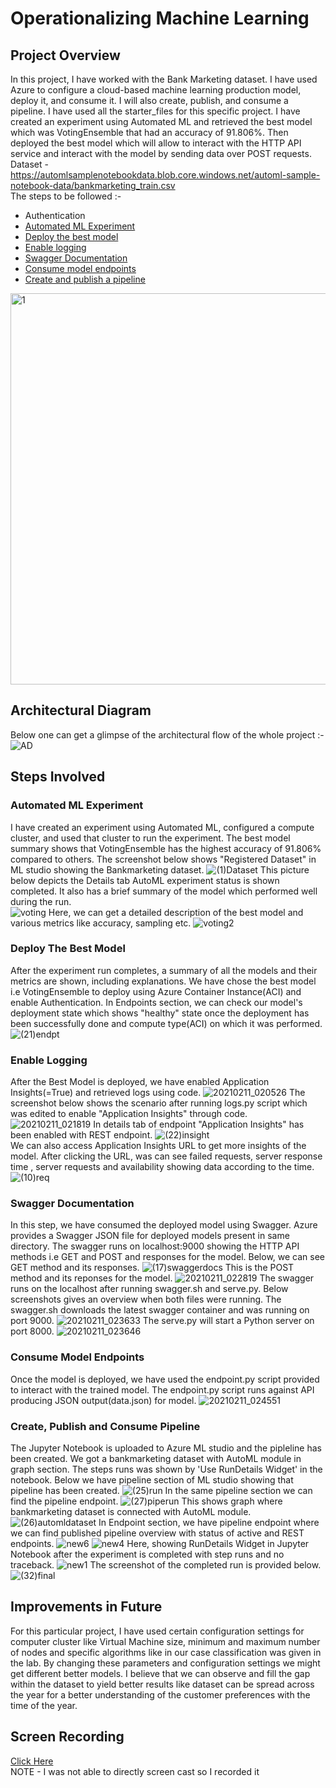 # Operationalizing Machine Learning
## Project Overview
In this project, I have worked with the Bank Marketing dataset. I have used Azure to configure a cloud-based machine learning production model, deploy it, and consume it. I will also create, publish, and consume a pipeline. I have used all the starter_files for this specific project. I have created an experiment using Automated ML and retrieved the best model which was VotingEnsemble that had an accuracy of 91.806%. Then deployed the best model which will allow to interact with the HTTP API service and interact with the model by sending data over POST requests. \
Dataset - https://automlsamplenotebookdata.blob.core.windows.net/automl-sample-notebook-data/bankmarketing_train.csv  \
The steps to be followed :-
* Authentication
* [Automated ML Experiment](https://github.com/yashasvisingh14/MachineLearningEngineerWithMicrosoftAzure02/blob/main/README.md#automated-ml-experiment)
* [Deploy the best model](https://github.com/yashasvisingh14/MachineLearningEngineerWithMicrosoftAzure02/blob/main/README.md#deploy-the-best-model)
* [Enable logging](https://github.com/yashasvisingh14/MachineLearningEngineerWithMicrosoftAzure02/blob/main/README.md#enable-logging)
* [Swagger Documentation](https://github.com/yashasvisingh14/MachineLearningEngineerWithMicrosoftAzure02/blob/main/README.md#swagger-documentation)
* [Consume model endpoints](https://github.com/yashasvisingh14/MachineLearningEngineerWithMicrosoftAzure02/blob/main/README.md#consume-model-endpoints)
* [Create and publish a pipeline]() 
<img width="626" alt="1" src="https://user-images.githubusercontent.com/64837491/107561712-e2763a00-6c04-11eb-8787-4f5a49b28a17.png">

## Architectural Diagram
Below one can get a glimpse of the architectural flow of the whole project :- 
![AD](https://user-images.githubusercontent.com/64837491/107640181-ea32ee80-6c97-11eb-8c5a-611818ddd706.jpeg)

## Steps Involved 
### Automated ML Experiment
I have created an experiment using Automated ML, configured a compute cluster, and used that cluster to run the experiment. The best model summary shows that VotingEnsemble has the highest accuracy of 91.806% compared to others.
The screenshot below shows "Registered Dataset" in ML studio showing the Bankmarketing dataset.
![(1)Dataset](https://user-images.githubusercontent.com/64837491/107563962-b7d9b080-6c07-11eb-9b3a-3c50a0937585.png) 
This picture below depicts the Details tab AutoML experiment status is shown completed. It also has a brief summary of the model which performed well during the run.  
![voting](https://user-images.githubusercontent.com/64837491/107564305-3e8e8d80-6c08-11eb-9ecc-b2facde541df.png)
Here, we can get a detailed description of the best model and various metrics like accuracy, sampling etc.
![voting2](https://user-images.githubusercontent.com/64837491/107564403-5fef7980-6c08-11eb-9c7c-b47cf86833b0.png)
### Deploy The Best Model
After the experiment run completes, a summary of all the models and their metrics are shown, including explanations. We have chose the best model i.e VotingEnsemble to deploy using Azure Container Instance(ACI) and enable Authentication. In Endpoints section, we can check our model's deployment state which shows "healthy" state once the deployment has been successfully done and compute type(ACI) on which it was performed.
![(21)endpt](https://user-images.githubusercontent.com/64837491/107569299-2a4d8f00-6c0e-11eb-9582-6b8c065dc308.png)
### Enable Logging
After the Best Model is deployed, we have enabled Application Insights(=True) and retrieved logs using code.
![20210211_020526](https://user-images.githubusercontent.com/64837491/107569073-e195d600-6c0d-11eb-9a0e-282aac5b1e05.jpg)
The screenshot below shows the scenario after running logs.py script which was edited to enable "Application Insights" through code.
![20210211_021819](https://user-images.githubusercontent.com/64837491/107570482-94b2ff00-6c0f-11eb-9041-32dfd5c2f0bf.jpg)
In details tab of endpoint "Application Insights" has been enabled with REST endpoint.
![(22)insight](https://user-images.githubusercontent.com/64837491/107570099-1a827a80-6c0f-11eb-90fd-6d552afff9d1.png) \
We can also access Application Insights URL to get more insights of the model. After clicking the URL, was can see failed requests, server response time , server requests and availability showing data according to the time.
![(10)req](https://user-images.githubusercontent.com/64837491/107570736-f2dfe200-6c0f-11eb-8bcc-ac9806ae0f5d.png)
### Swagger Documentation
In this step, we have consumed the deployed model using Swagger. Azure provides a Swagger JSON file for deployed models present in same directory. The swagger runs on localhost:9000 showing the HTTP API methods i.e GET and POST and responses for the model. Below, we can see GET method and its responses.
![(17)swaggerdocs](https://user-images.githubusercontent.com/64837491/107571670-3ab33900-6c11-11eb-92f7-6dc71c4b15fa.png)
This is the POST method and its reponses for the model.
![20210211_022819](https://user-images.githubusercontent.com/64837491/107571483-f6279d80-6c10-11eb-91d6-3c0ba171cd9c.jpg)
The swagger runs on the localhost after running swagger.sh and serve.py. Below screenshots gives an overview when both files were running. The swagger.sh downloads the latest swagger container and was running on port 9000.
![20210211_023633](https://user-images.githubusercontent.com/64837491/107572356-2e7bab80-6c12-11eb-8f15-f826656d6dab.jpg)
The serve.py will start a Python server on port 8000.
![20210211_023646](https://user-images.githubusercontent.com/64837491/107572384-3a676d80-6c12-11eb-9809-8d18673ec9ba.jpg)
### Consume Model Endpoints
Once the model is deployed, we have used the endpoint.py script provided to interact with the trained model. The endpoint.py script runs against API producing JSON output(data.json) for model.
![20210211_024551](https://user-images.githubusercontent.com/64837491/107573335-6a634080-6c13-11eb-8082-eb111568caf3.jpg)
### Create, Publish and Consume Pipeline
The Jupyter Notebook is uploaded to Azure ML studio and the pipleline has been created. We got a bankmarketing dataset with AutoML module in graph section. The steps runs was shown by 'Use RunDetails Widget' in the notebook. Below we have pipeline section of ML studio showing that pipeline has been created.
![(25)run](https://user-images.githubusercontent.com/64837491/107573690-dc3b8a00-6c13-11eb-9311-a70339f4b369.png)
In the same pipeline section we can find the pipeline endpoint.
![(27)piperun](https://user-images.githubusercontent.com/64837491/107573762-fbd2b280-6c13-11eb-9cbd-36375df446ba.png)
This shows graph where bankmarketing dataset is connected with AutoML module.
![(26)automldataset](https://user-images.githubusercontent.com/64837491/107573878-173dbd80-6c14-11eb-9942-9bb0fe2d2223.png)
In Endpoint section, we have pipeline endpoint where we can find published pipeline overview with status of active and REST endpoints.
![new6](https://user-images.githubusercontent.com/64837491/107860142-a8ef3a00-6e63-11eb-974b-ff5fd7ad5208.png)
![new4](https://user-images.githubusercontent.com/64837491/107860095-75141480-6e63-11eb-8bbc-976e51cb8077.png)
Here, showing RunDetails Widget in Jupyter Notebook after the experiment is completed with step runs and no traceback.
![new1](https://user-images.githubusercontent.com/64837491/107859533-2c0e9100-6e60-11eb-8282-14b7ad7a6156.png)
The screenshot of the completed run is provided below.
![(32)final](https://user-images.githubusercontent.com/64837491/107574424-b367c480-6c14-11eb-86f2-c0676b0dfab9.png)
## Improvements in Future
For this particular project, I have used certain configuration settings for computer cluster like Virtual Machine size, minimum and maximum number of nodes and specific algorithms like in our case classification was given in the lab. By changing these parameters and configuration settings we might get different better models. I believe that we can observe and fill the gap within the dataset to yield better results like dataset can be spread across the year for a better understanding of the customer preferences with the time of the year. 
## Screen Recording
[Click Here](https://youtu.be/RerrIYmUz1g) \
NOTE - I was not able to directly screen cast so I recorded it







